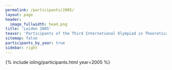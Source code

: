 ```yaml
---
permalink: /participants/2005/
layout: page
header:
  image_fullwidth: head.png
title: 'Leiden 2005'
teaser: 'Participants of the Third International Olympiad in Theoretical, Mathematical and Applied Linguistics'
sitemap: false
participants_by_year: true
sidebar: right
---
```


{% include ioling/participants.html year=2005 %}